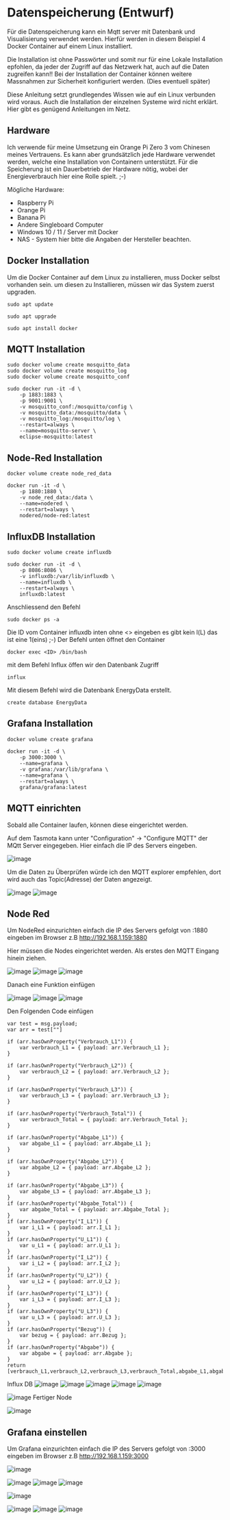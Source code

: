 # Datenspeicherung (Entwurf)
Für die Datenspeicherung kann ein Mqtt server mit Datenbank und Visualisierung verwendet werden. 
Hierfür werden in diesem Beispiel 4 Docker Container auf einem Linux installiert. 

Die Installation ist ohne Passwörter und somit nur für eine Lokale Installation epfohlen, da jeder der Zugriff auf das Netzwerk hat, auch auf die Daten zugreifen kann!!
Bei der Installation der Container können weitere Massnahmen zur Sicherheit konfiguriert werden. (Dies eventuell später)

Diese Anleitung setzt grundlegendes Wissen wie auf ein Linux verbunden wird voraus. 
Auch die Installation der einzelnen Systeme wird nicht erklärt. 
Hier gibt es genügend Anleitungen im Netz. 

## Hardware
Ich verwende für meine Umsetzung ein Orange Pi Zero 3 vom Chinesen meines Vertrauens. 
Es kann aber grundsätzlich jede Hardware verwendet werden, welche eine Installation von Containern unterstützt. 
Für die Speicherung ist ein Dauerbetrieb der Hardware nötig, wobei der Energieverbrauch hier eine Rolle spielt. ;-)

Mögliche Hardware:
* Raspberry Pi 
* Orange Pi 
* Banana Pi 
* Andere Singleboard Computer 
* Windows 10 / 11 / Server mit Docker 
* NAS - System hier bitte die Angaben der Hersteller beachten. 

## Docker Installation 
Um die Docker Container auf dem Linux zu installieren, muss Docker selbst vorhanden sein. um diesen zu Installieren, müssen wir das System zuerst upgraden.
```
sudo apt update
```
```
sudo apt upgrade
```
```
sudo apt install docker 
```
## MQTT Installation 
```
sudo docker volume create mosquitto_data
sudo docker volume create mosquitto_log
sudo docker volume create mosquitto_conf

sudo docker run -it -d \
	-p 1883:1883 \
	-p 9001:9001 \
	-v mosquitto_conf:/mosquitto/config \
	-v mosquitto_data:/mosquitto/data \
	-v mosquitto_log:/mosquitto/log \
	--restart=always \
	--name=mosquitto-server \
	eclipse-mosquitto:latest
```
## Node-Red Installation 
```
docker volume create node_red_data

docker run -it -d \
	-p 1880:1880 \
	-v node_red_data:/data \
	--name=nodered \
	--restart=always \
	nodered/node-red:latest
```

## InfluxDB Installation 
```
sudo docker volume create influxdb

sudo docker run -it -d \
	-p 8086:8086 \
	-v influxdb:/var/lib/influxdb \
	--name=influxdb \
	--restart=always \
	influxdb:latest
```
Anschliessend den Befehl 
```
sudo docker ps -a 
```
Die ID vom Container influxdb inten ohne <> eingeben es gibt kein l(L) das ist eine 1(eins) ;-) 
Der Befehl unten öffnet den Container 
```
docker exec <ID> /bin/bash
```
mit dem Befehl Influx öffen wir den Datenbank Zugriff 
```
influx
```
Mit diesem Befehl wird die Datenbank EnergyData erstellt. 
```
create database EnergyData
```
## Grafana  Installation 
```
docker volume create grafana

docker run -it -d \
	-p 3000:3000 \
	--name=grafana \
	-v grafana:/var/lib/grafana \
	--name=grafana \
	--restart=always \
	grafana/grafana:latest
```

## MQTT einrichten
Sobald alle Container laufen, können diese eingerichtet werden. 

Auf dem Tasmota kann unter "Configuration" -> "Configure MQTT" der MQtt Server eingegeben. 
Hier einfach die IP des Servers eingeben. 

![image](https://github.com/ebsEnergieAG/SmartMeterSchnittstelle/assets/7451747/56a8985a-05d3-4a43-bbab-0c8ea8d8eef7)

Um die Daten zu Überprüfen würde ich den MQTT explorer empfehlen, dort wird auch das Topic(Adresse) der Daten angezeigt. 

![image](https://github.com/ebsEnergieAG/SmartMeterSchnittstelle/assets/7451747/5b66c6d8-3cc9-47ea-9b16-1bafb43e5f92)
![image](https://github.com/ebsEnergieAG/SmartMeterSchnittstelle/assets/7451747/be4fd094-e568-4c5b-bbe7-b2ee6b793b35)


## Node Red 
Um NodeRed einzurichten einfach die IP des Servers gefolgt von :1880 eingeben im Browser 
z.B http://192.168.1.159:1880

Hier müssen die Nodes eingerichtet werden. 
Als erstes den MQTT Eingang hinein ziehen. 

![image](https://github.com/ebsEnergieAG/SmartMeterSchnittstelle/assets/7451747/02643b52-8e8c-4d36-89bf-2c6d3e3a9681)
![image](https://github.com/ebsEnergieAG/SmartMeterSchnittstelle/assets/7451747/a8c949c2-000b-429a-b002-cbabdac0cb24)
![image](https://github.com/ebsEnergieAG/SmartMeterSchnittstelle/assets/7451747/80301a00-f1b8-45a3-b62e-6c495347bd11)

Danach eine Funktion einfügen 

![image](https://github.com/ebsEnergieAG/SmartMeterSchnittstelle/assets/7451747/cd6876fd-0346-4e39-8910-8295ef0d2cac)
![image](https://github.com/ebsEnergieAG/SmartMeterSchnittstelle/assets/7451747/2d16b3b6-5f90-4eb1-82ef-1df459cc09ca)
![image](https://github.com/ebsEnergieAG/SmartMeterSchnittstelle/assets/7451747/0605bc95-fa24-49cd-b3d1-75b92b201848)

Den Folgenden Code einfügen 
```
var test = msg.payload;
var arr = test[""]

if (arr.hasOwnProperty("Verbrauch_L1")) {
    var verbrauch_L1 = { payload: arr.Verbrauch_L1 };
}

if (arr.hasOwnProperty("Verbrauch_L2")) {
    var verbrauch_L2 = { payload: arr.Verbrauch_L2 };
}

if (arr.hasOwnProperty("Verbrauch_L3")) {
    var verbrauch_L3 = { payload: arr.Verbrauch_L3 };
}

if (arr.hasOwnProperty("Verbrauch_Total")) {
    var verbrauch_Total = { payload: arr.Verbrauch_Total };
}

if (arr.hasOwnProperty("Abgabe_L1")) {
    var abgabe_L1 = { payload: arr.Abgabe_L1 };
}

if (arr.hasOwnProperty("Abgabe_L2")) {
    var abgabe_L2 = { payload: arr.Abgabe_L2 };
}

if (arr.hasOwnProperty("Abgabe_L3")) {
    var abgabe_L3 = { payload: arr.Abgabe_L3 };
}
if (arr.hasOwnProperty("Abgabe_Total")) {
    var abgabe_Total = { payload: arr.Abgabe_Total };
}
if (arr.hasOwnProperty("I_L1")) {
    var i_L1 = { payload: arr.I_L1 };
}
if (arr.hasOwnProperty("U_L1")) {
    var u_L1 = { payload: arr.U_L1 };
}
if (arr.hasOwnProperty("I_L2")) {
    var i_L2 = { payload: arr.I_L2 };
}
if (arr.hasOwnProperty("U_L2")) {
    var u_L2 = { payload: arr.U_L2 };
}
if (arr.hasOwnProperty("I_L3")) {
    var i_L3 = { payload: arr.I_L3 };
}
if (arr.hasOwnProperty("U_L3")) {
    var u_L3 = { payload: arr.U_L3 };
}
if (arr.hasOwnProperty("Bezug")) {
    var bezug = { payload: arr.Bezug };
}
if (arr.hasOwnProperty("Abgabe")) {
    var abgabe = { payload: arr.Abgabe };
}
return [verbrauch_L1,verbrauch_L2,verbrauch_L3,verbrauch_Total,abgabe_L1,abgabe_L2,abgabe_L3,abgabe_Total,i_L1,u_L1,i_L2,u_L2,i_L3,u_L3,bezug,abgabe];
```

Influx DB 
![image](https://github.com/ebsEnergieAG/SmartMeterSchnittstelle/assets/7451747/c8727075-a4bf-4903-9dc2-da57b2648525)
![image](https://github.com/ebsEnergieAG/SmartMeterSchnittstelle/assets/7451747/3235d226-6551-4bf5-a764-daff1e279c6f)
![image](https://github.com/ebsEnergieAG/SmartMeterSchnittstelle/assets/7451747/c9ae1b54-8043-42df-9cf0-ac4023beb246)
![image](https://github.com/ebsEnergieAG/SmartMeterSchnittstelle/assets/7451747/15d6e27a-8463-4337-a873-5c3477e91325)
![image](https://github.com/ebsEnergieAG/SmartMeterSchnittstelle/assets/7451747/3113dc18-6f56-48ea-bbaf-dde8307fe5d9)

![image](https://github.com/ebsEnergieAG/SmartMeterSchnittstelle/assets/7451747/5fad862a-8b4a-4287-8226-a0d9efe2bb26)
Fertiger Node

![image](https://github.com/ebsEnergieAG/SmartMeterSchnittstelle/assets/7451747/3b7e308d-ce4e-431d-989d-e9fb45b8d10a)

## Grafana einstellen 
Um Grafana einzurichten einfach die IP des Servers gefolgt von :3000 eingeben im Browser 
z.B http://192.168.1.159:3000

![image](https://github.com/ebsEnergieAG/SmartMeterSchnittstelle/assets/7451747/8434c10a-2c0d-4ad1-ae22-a3ef05890f7b)


![image](https://github.com/ebsEnergieAG/SmartMeterSchnittstelle/assets/7451747/6fef7a26-c30e-4d31-b203-b48280d7d940)
![image](https://github.com/ebsEnergieAG/SmartMeterSchnittstelle/assets/7451747/7bbca90b-c816-4497-b666-7d73592f00ff)
![image](https://github.com/ebsEnergieAG/SmartMeterSchnittstelle/assets/7451747/349f421c-be48-4099-8830-d9e284c0f2ae)

![image](https://github.com/ebsEnergieAG/SmartMeterSchnittstelle/assets/7451747/14d5425a-578e-4b37-909d-05de433bfe69)

![image](https://github.com/ebsEnergieAG/SmartMeterSchnittstelle/assets/7451747/0c1390b4-db52-49ff-b151-ee35fc8eb142)
![image](https://github.com/ebsEnergieAG/SmartMeterSchnittstelle/assets/7451747/af5607f9-a8ae-4a06-9d78-cb15bcde1c5a)
![image](https://github.com/ebsEnergieAG/SmartMeterSchnittstelle/assets/7451747/490ae787-73f4-42f1-a128-4d3e1fac761a)




